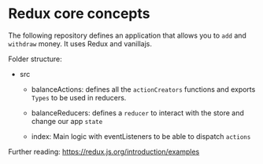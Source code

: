 # Redux core concepts

The following repository defines an application that allows you to `add` and `withdraw` money. It uses Redux and vanillajs.

Folder structure:
    
- src
    - balanceActions: defines all the `actionCreators` functions and exports `Types` to be used in reducers.

    - balanceReducers: defines a `reducer` to interact with the store and change our app `state`
    
    - index: Main logic with eventListeners to be able to dispatch `actions`


Further reading: 
https://redux.js.org/introduction/examples